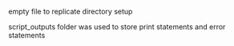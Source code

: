 empty file to replicate directory setup


script_outputs folder was used to store print statements and error statements

